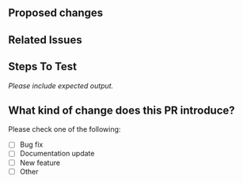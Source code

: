 ## Proposed changes

## Related Issues

## Steps To Test
_Please include expected output._

## What kind of change does this PR introduce?
Please check one of the following:
- [ ] Bug fix
- [ ] Documentation update
- [ ] New feature
- [ ] Other
